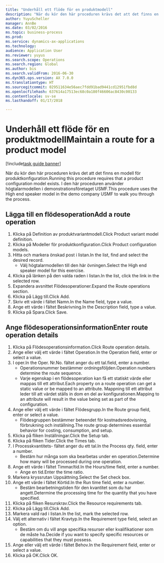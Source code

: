 ```yaml
--- 
title: "Underhåll ett flöde för en produktmodell"
description: "När du kör den här proceduren krävs det att det finns en modell för produktkonfiguration."
author: YuyuScheller
manager: AnnBe
ms.date: 03/02/2016
ms.topic: business-process
ms.prod: 
ms.service: dynamics-ax-applications
ms.technology: 
audience: Application User
ms.reviewer: yuyus
ms.search.scope: Operations
ms.search.region: Global
ms.author: bis
ms.search.validFrom: 2016-06-30
ms.dyn365.ops.version: AX 7.0.0
ms.translationtype: HT
ms.sourcegitcommit: 029511634e56aec7fdd91bad9441cd12951fbd8d
ms.openlocfilehash: 637614a17513ec68c0a180f46606ac8430c00133
ms.contentlocale: sv-se
ms.lasthandoff: 01/17/2018

---
```

# <a name="maintain-a-route-for-a-product-model"></a><span data-ttu-id="593df-103">Underhåll ett flöde för en produktmodell</span><span class="sxs-lookup"><span data-stu-id="593df-103">Maintain a route for a product model</span></span>

[!include[task guide banner](../../includes/task-guide-banner.md)]

<span data-ttu-id="593df-104">När du kör den här proceduren krävs det att det finns en modell för produktkonfiguration.</span><span class="sxs-lookup"><span data-stu-id="593df-104">Running this procedure requires that a product configuration model exists.</span></span> <span data-ttu-id="593df-105">I den här proceduren använder högtalarmodellen i demonstrationsföretaget USMF.</span><span class="sxs-lookup"><span data-stu-id="593df-105">This procedure uses the High end speaker model in the demo company USMF to walk you through the process.</span></span>


## <a name="add-a-route-operation"></a><span data-ttu-id="593df-106">Lägga till en flödesoperation</span><span class="sxs-lookup"><span data-stu-id="593df-106">Add a route operation</span></span>
1. <span data-ttu-id="593df-107">Klicka på Definition av produktvariantmodell.</span><span class="sxs-lookup"><span data-stu-id="593df-107">Click Product variant model definition.</span></span>
2. <span data-ttu-id="593df-108">Klicka på Modeller för produktkonfiguration.</span><span class="sxs-lookup"><span data-stu-id="593df-108">Click Product configuration models.</span></span>
3. <span data-ttu-id="593df-109">Hitta och markera önskad post i listan.</span><span class="sxs-lookup"><span data-stu-id="593df-109">In the list, find and select the desired record.</span></span>
    * <span data-ttu-id="593df-110">Välj högtalarmodellen till den här övningen.</span><span class="sxs-lookup"><span data-stu-id="593df-110">Select the High end speaker model for this exercise.</span></span>  
4. <span data-ttu-id="593df-111">Klicka på länken på den valda raden i listan.</span><span class="sxs-lookup"><span data-stu-id="593df-111">In the list, click the link in the selected row.</span></span>
5. <span data-ttu-id="593df-112">Expandera avsnittet Flödesoperationer.</span><span class="sxs-lookup"><span data-stu-id="593df-112">Expand the Route operations section.</span></span>
6. <span data-ttu-id="593df-113">Klicka på Lägg till.</span><span class="sxs-lookup"><span data-stu-id="593df-113">Click Add.</span></span>
7. <span data-ttu-id="593df-114">Skriv ett värde i fältet Namn.</span><span class="sxs-lookup"><span data-stu-id="593df-114">In the Name field, type a value.</span></span>
8. <span data-ttu-id="593df-115">Ange ett värde i fältet Beskrivning.</span><span class="sxs-lookup"><span data-stu-id="593df-115">In the Description field, type a value.</span></span>
9. <span data-ttu-id="593df-116">Klicka på Spara.</span><span class="sxs-lookup"><span data-stu-id="593df-116">Click Save.</span></span>

## <a name="enter-route-operation-details"></a><span data-ttu-id="593df-117">Ange flödesoperationsinformation</span><span class="sxs-lookup"><span data-stu-id="593df-117">Enter route operation details</span></span>
1. <span data-ttu-id="593df-118">Klicka på Flödesoperationsinformation.</span><span class="sxs-lookup"><span data-stu-id="593df-118">Click Route operation details.</span></span>
2. <span data-ttu-id="593df-119">Ange eller välj ett värde i fältet Operation.</span><span class="sxs-lookup"><span data-stu-id="593df-119">In the Operation field, enter or select a value.</span></span>
3. <span data-ttu-id="593df-120">I oper.</span><span class="sxs-lookup"><span data-stu-id="593df-120">In the Oper.</span></span> <span data-ttu-id="593df-121">Nr.</span><span class="sxs-lookup"><span data-stu-id="593df-121">No.</span></span> <span data-ttu-id="593df-122">fältet anger du ett tal.</span><span class="sxs-lookup"><span data-stu-id="593df-122">field, enter a number.</span></span>
    * <span data-ttu-id="593df-123">Operationsnummer bestämmer ordningsföljden.</span><span class="sxs-lookup"><span data-stu-id="593df-123">Operation numbers determine the route sequence.</span></span>  
    * <span data-ttu-id="593df-124">Varje egenskap i en flödesoperation kan få ett statiskt värde eller mappas till ett attribut.</span><span class="sxs-lookup"><span data-stu-id="593df-124">Each property on a route operation can get a static value or be mapped to an attribute.</span></span> <span data-ttu-id="593df-125">Mappning till ett attribut leder till att värdet ställs in dom en del av konfigurationen.</span><span class="sxs-lookup"><span data-stu-id="593df-125">Mapping to an attribute will result in the value being set as part of the configuration.</span></span>  
4. <span data-ttu-id="593df-126">Ange eller välj ett värde i fältet Flödesgrupp.</span><span class="sxs-lookup"><span data-stu-id="593df-126">In the Route group field, enter or select a value.</span></span>
    * <span data-ttu-id="593df-127">Flödesgruppen bestämmer beteendet för kostnadsredovisning, förbrukning och inställning.</span><span class="sxs-lookup"><span data-stu-id="593df-127">The route group determines essential behavior for costing, consumption, and setup.</span></span>  
5. <span data-ttu-id="593df-128">Klicka på fliken Inställningar.</span><span class="sxs-lookup"><span data-stu-id="593df-128">Click the Setup tab.</span></span>
6. <span data-ttu-id="593df-129">Klicka på fliken Tider.</span><span class="sxs-lookup"><span data-stu-id="593df-129">Click the Times tab.</span></span>
7. <span data-ttu-id="593df-130">I Processkvantitets- fältet anger du ett tal.</span><span class="sxs-lookup"><span data-stu-id="593df-130">In the Process qty. field, enter a number.</span></span>
    * <span data-ttu-id="593df-131">Bestäm hur många som ska bearbetas under en operation.</span><span class="sxs-lookup"><span data-stu-id="593df-131">Determine how many will be processed during one operation.</span></span>  
8. <span data-ttu-id="593df-132">Ange ett värde i fältet Timmar/tid.</span><span class="sxs-lookup"><span data-stu-id="593df-132">In the Hours/time field, enter a number.</span></span>
    * <span data-ttu-id="593df-133">Ange en tid.</span><span class="sxs-lookup"><span data-stu-id="593df-133">Enter the time ratio.</span></span>  
9. <span data-ttu-id="593df-134">Markera kryssrutan Uppsättning.</span><span class="sxs-lookup"><span data-stu-id="593df-134">Select the Set check box.</span></span>
10. <span data-ttu-id="593df-135">Ange ett värde i fältet Körtid.</span><span class="sxs-lookup"><span data-stu-id="593df-135">In the Run time field, enter a number.</span></span>
    * <span data-ttu-id="593df-136">Bestäm bearbetningstiden för den kvantitet som du har angett.</span><span class="sxs-lookup"><span data-stu-id="593df-136">Determine the processing time for the quantity that you have specified.</span></span>  
11. <span data-ttu-id="593df-137">Klicka på fliken Resurskrav.</span><span class="sxs-lookup"><span data-stu-id="593df-137">Click the Resource requirements tab.</span></span>
12. <span data-ttu-id="593df-138">Klicka på Lägg till.</span><span class="sxs-lookup"><span data-stu-id="593df-138">Click Add.</span></span>
13. <span data-ttu-id="593df-139">Markera vald rad i listan.</span><span class="sxs-lookup"><span data-stu-id="593df-139">In the list, mark the selected row.</span></span>
14. <span data-ttu-id="593df-140">Välj ett alternativ i fältet Kravtyp.</span><span class="sxs-lookup"><span data-stu-id="593df-140">In the Requirement type field, select an option.</span></span>
    * <span data-ttu-id="593df-141">Bestäm om du vill ange specifika resurser eller kvalifikationer som de måste ha.</span><span class="sxs-lookup"><span data-stu-id="593df-141">Decide if you want to specify specific resources or capabilities that they must possess.</span></span>  
15. <span data-ttu-id="593df-142">Ange eller välj ett värde i fältet Behov.</span><span class="sxs-lookup"><span data-stu-id="593df-142">In the Requirement field, enter or select a value.</span></span>
16. <span data-ttu-id="593df-143">Klicka på OK.</span><span class="sxs-lookup"><span data-stu-id="593df-143">Click OK.</span></span>


